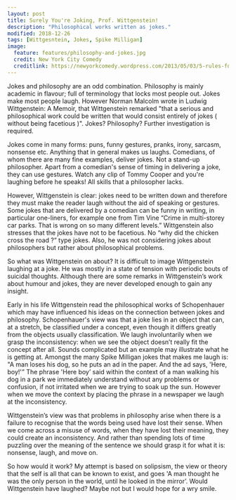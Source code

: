 ```yaml
---
layout: post
title: Surely You're Joking, Prof. Wittgenstein!
description: "Philosophical works written as jokes."
modified: 2018-12-26
tags: [Wittgesntein, Jokes, Spike Milligan]
image:
  feature: features/philosophy-and-jokes.jpg
  credit: New York City Comedy
  creditlink: https://newyorkcomedy.wordpress.com/2013/05/03/5-rules-for-the-new-stand-up-comic/
---
```


Jokes and philosophy are an odd combination. Philosophy is mainly academic in flavour; full of terminology that locks most people out. Jokes make most people laugh. However Norman Malcolm wrote in Ludwig Wittgenstein: A Memoir, that Wittgenstein remarked "that a serious and philosophical work could be written that would consist entirely of jokes  ( without being facetious )". Jokes? Philosophy? Further investigation is required.

Jokes come in many forms: puns, funny gestures, pranks, irony, sarcasm, nonsense etc. Anything that in general makes us laughs. Comedians, of whom there are many fine examples, deliver jokes. Not a stand-up philosopher. Apart from a comedian's sense of timing in delivering a joke, they can use gestures. Watch any clip of Tommy Cooper and you're laughing before he speaks! All skills that a philosopher lacks.

However, Wittgenstein is clear: jokes need to be written down and therefore they must make the reader laugh without the aid of speaking or gestures. Some jokes that are delivered by a comedian can be funny in writing, in particular one-liners, for example one from Tim Vine “Crime in multi-storey car parks. That is wrong on so many different levels.” Wittgenstein also stresses that the jokes have not to be facetious. No “why did the chicken cross the road ?” type jokes. Also, he was not considering jokes about philosophers but rather about philosophical problems.

So what was Wittgenstein on about? It is difficult to image Wittgenstein laughing at a joke. He was mostly in a state of tension with periodic bouts of suicidal thoughts. Although there are some remarks in Wittgenstein’s work about humour and jokes, they are never developed enough to gain any insight.

Early in his life Wittgenstein read the philosophical works of Schopenhauer which may have influenced his ideas on the connection between jokes and philosophy. Schopenhauer's view was that a joke lies in an object that can, at a stretch, be classified under a concept, even though it differs greatly from the objects usually classification. We laugh involuntarily when we grasp the inconsistency: when we see the object doesn’t really fit the concept after all. Sounds complicated but an example may illustrate what he is getting at. Amongst the many Spike Milligan jokes that makes me laugh is: "A man loses his dog, so he puts an ad in the paper. And the ad says, 'Here, boy!'” The phrase 'Here boy’ said within the context of a man walking his dog in a park we immediately understand without any problems or confusion, if not irritated when we are trying to soak up the sun. However when we move the context by placing the phrase in a newspaper we laugh at the inconsistency.

Wittgenstein’s view was that problems in philosophy arise when there is a failure to recognise that the words being used have lost their sense. When we come across a misuse of words, when they have lost their meaning, they could create an inconsistency. And rather than spending lots of time puzzling over the meaning of the sentence we should grasp it for what it is: nonsense, laugh, and move on.

So how would it work? My attempt is based on solipsism, the view or theory that the self is all that can be known to exist, and goes 'A man thought he was the only person in the world, until he looked in the mirror’. Would Wittgenstein have laughed? Maybe not but I would hope for a wry smile.
